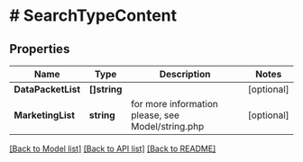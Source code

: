 # # SearchTypeContent


## Properties 


Name | Type | Description | Notes
------------ | ------------- | ------------- | -------------
**DataPacketList**| **[]string** |   | [optional]
**MarketingList**| **string** |  for more information please, see Model/string.php  | [optional]


[[Back to Model list]](../../README.md#models) [[Back to API list]](../../README.md#endpoints) [[Back to README]](../../README.md)

